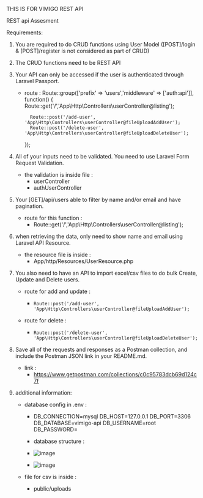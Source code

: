 THIS IS FOR VIMIGO REST API

REST api Assesment


Requirements:
1. You are required to do CRUD functions using User Model ([POST]/login &
    [POST]/register is not considered as part of CRUD)
2. The CRUD functions need to be REST API
3. Your API can only be accessed if the user is authenticated through Laravel Passport.
    
    - route :
        Route::group(['prefix' => 'users','middleware' => ['auth:api']], function() {
            Route::get('/','App\Http\Controllers\userController@listing');

            Route::post('/add-user', 'App\Http\Controllers\userController@fileUploadAddUser');
            Route::post('/delete-user', 'App\Http\Controllers\userController@fileUploadDeleteUser');
        });
    
4. All of your inputs need to be validated. You need to use Laravel Form Request Validation.
    
    - the validation is inside file :
        - userController
        - authUserController
    
5. Your [GET]/api/users able to filter by name and/or email and have pagination.
    
    - route for this function :
        - Route::get('/','App\Http\Controllers\userController@listing');
    
6. when retrieving the data, only need to show name and email using Laravel API Resource.
    
    - the resource file is inside :
        - App/http/Resources/UserResource.php

7. You also need to have an API to import excel/csv files to do bulk Create, Update and Delete users.
    
    - route for add and update :
        -     Route::post('/add-user', 'App\Http\Controllers\userController@fileUploadAddUser');
    - route for delete :
        -     Route::post('/delete-user', 'App\Http\Controllers\userController@fileUploadDeleteUser');

8. Save all of the requests and responses as a Postman collection, and include the Postman
    JSON link in your README.md.

    - link :
        - https://www.getpostman.com/collections/c0c95783dcb69d124c7f
        
        
9. additional information:
    
    - database config in  .env : 
        - DB_CONNECTION=mysql
          DB_HOST=127.0.0.1
          DB_PORT=3306
          DB_DATABASE=vimigo-api
          DB_USERNAME=root
          DB_PASSWORD=
        
        - database structure :
        - ![image](https://user-images.githubusercontent.com/105404308/181866892-d931146a-47e0-464f-b51a-b423ed630972.png)

        - ![image](https://user-images.githubusercontent.com/105404308/181866886-e0902963-0ecb-4470-9ab5-5b8214533e09.png)

          
    - file for csv is inside :
        - public/uploads






